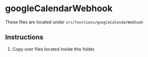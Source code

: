# googleCalendarWebhook

These files are located under `src/functions/googleCalendarWebhook`

## Instructions

1. Copy over files located inside this folder.

